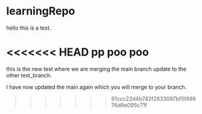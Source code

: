# learningRepo

hello this is a test.


<<<<<<< HEAD
pp poo poo
=======
this is the new test where we are merging the main branch update to the other test_branch.


I have now updated the main again which you will merge to your branch.
>>>>>>> 91ccc22d4b742f2833097bf5f49876d9e095c71f
